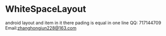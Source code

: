# WhiteSpaceLayout
android layout and item in it there pading is equal in one line
QQ: 717144709
Email:zhanghongjun228@163.com

